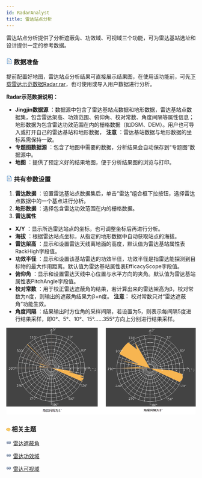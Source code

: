 ```yaml
---
id: RadarAnalyst
title: 雷达站点分析
---
```

雷达站点分析提供了分析遮蔽角、功效域、可视域三个功能，可为雷达基站选址和设计提供一定的参考数据。

### ![](../../../img/read.gif) 数据准备

提前配置好地图，雷达站点分析结果可直接展示结果图，在使用该功能前，可先[下载雷达示范数据Radar.rar](img/Radar.rar)，也可使用或导入用户数据进行分析。

**Radar示范数据说明：**

* **Jingjin数据源** ：数据源中包含了雷达基站点数据和地形数据，雷达基站点数据集，包含雷达架高、功效范围、俯仰角、校对常数、角度间隔等属性信息；地形数据为包含雷达功效范围在内的栅格数据（如DSM、DEM）。用户也可导入或打开自己的雷达基站和地形数据， **注意** ：雷达基站数据与地形数据的坐标系需保持一致。
* **专题图数据源** ：包含了地图中需要的数据，分析结果会自动保存到“专题图”数据源中。
* **地图** ：提供了预定义好的结果地图，便于分析结果图的浏览与打印。

### ![](../../../img/read.gif) 共有参数设置

1. **雷达数据** ：设置雷达基站点数据集后，单击“雷达”组合框下拉按钮，选择雷达点数据中的一个基点进行分析。
2. **地形数据** ：选择包含雷达功效范围在内的栅格数据。
3. **雷达属性**
  * **X/Y** ：显示所选雷达站点的坐标，也可调整坐标后再进行分析。
  * **海拔** ：根据雷达站点坐标，从指定的地形数据中自动获取站点的海拔。
  * **雷达架高** ：显示和设置雷达天线离地面的高度，默认值为雷达基站属性表RackHigh字段值。
  * **功效半径** ：显示和设置该基站雷达的功效半径，功效半径是指雷达能探测到目标物的最大作用距离。默认值为雷达基站属性表EfficacyScope字段值。
  * **俯仰角** ：显示和设置雷达天线中心位置与水平方向的夹角。默认值为雷达基站属性表PitchAngle字段值。
  * **校对常数** ：用于校正雷达遮蔽角的结果，若计算出来的雷达架高为β，校对常数为n度，则输出的遮蔽角结果为β+n度。 **注意：** 校对常数只对“雷达遮蔽角”功能生效。
  * **角度间隔** ：结果输出时方位角的采样间隔，若设置为5，则表示每间隔5度进行结果采样，即0°、5°、10°、15°……355°方向上分别进行结果采样。  
  
  ![](img/AngleInterval.png)  

### ![](../../../img/seealso.png)相关主题

![](../../../img/smalltitle.png) [雷达遮蔽角](RadarShieldingAngle)

![](../../../img/smalltitle.png) [雷达功效域](RadarPowerDomain)

![](../../../img/smalltitle.png) [雷达可视域](RadarVisibleArea)
